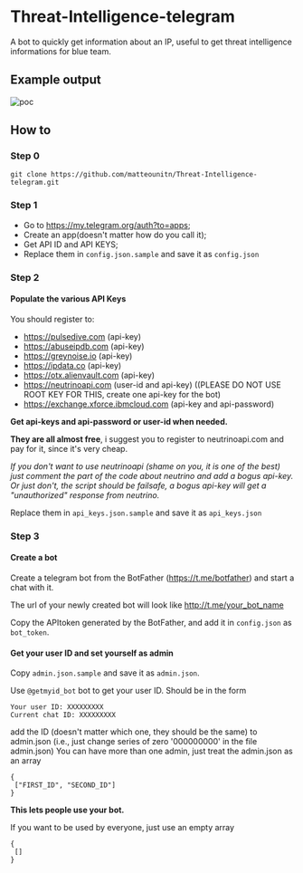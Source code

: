# Threat-Intelligence-telegram
A bot to quickly get information about an IP, useful to get threat intelligence informations for blue team.

## Example output

<img src="poc_TI.GIF" alt="poc" style="max-width:400px" />

## How to
### Step 0 

`git clone https://github.com/matteounitn/Threat-Intelligence-telegram.git`

### Step 1

- Go to https://my.telegram.org/auth?to=apps;
- Create an app(doesn't matter how do you call it);
- Get API ID and API KEYS;
- Replace them in `config.json.sample` and save it as `config.json`

### Step 2
#### Populate the various API Keys

You should register to:
- https://pulsedive.com (api-key)
- https://abuseipdb.com (api-key)
- https://greynoise.io (api-key)
- https://ipdata.co (api-key)
- https://otx.alienvault.com (api-key)
- https://neutrinoapi.com (user-id and api-key) ((PLEASE DO NOT USE ROOT KEY FOR THIS, create one api-key for the bot)
- https://exchange.xforce.ibmcloud.com (api-key and api-password)

**Get api-keys and api-password or user-id when needed.**

**They are all almost free**, i suggest you to register to neutrinoapi.com and pay for it, since it's very cheap. 

_If you don't want to use neutrinoapi (shame on you, it is one of the best) just comment the part of the code about neutrino and add a bogus api-key. Or just don't, the script should be failsafe, a bogus api-key will get a "unauthorized" response from neutrino._

Replace them in `api_keys.json.sample` and save it as `api_keys.json`

### Step 3
#### Create a bot

Create a telegram bot from the BotFather (https://t.me/botfather) and start a chat with it.

The url of your newly created bot will look like http://t.me/your_bot_name

Copy the APItoken generated by the BotFather, and add it in `config.json` as `bot_token`.

#### Get your user ID and set yourself as admin

Copy `admin.json.sample` and save it as `admin.json`.

Use `@getmyid_bot` bot to get your user ID. 
Should be in the form 
```
Your user ID: XXXXXXXXX 
Current chat ID: XXXXXXXXX
```
add the ID (doesn't matter which one, they should be the same) to admin.json (i.e., just change series of zero '000000000' in the file admin.json)
You can have more than one admin, just treat the admin.json as an array

```
{
 ["FIRST_ID", "SECOND_ID"]
}
```
**This lets people use your bot.**

If you want to be used by everyone, just use an empty array 
```
{
 []
}
```
